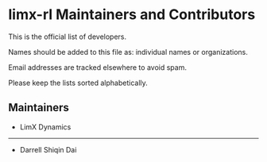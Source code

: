 # limx-rl Maintainers and Contributors

This is the official list of developers.

Names should be added to this file as: individual names or organizations.

Email addresses are tracked elsewhere to avoid spam.

Please keep the lists sorted alphabetically.

## Maintainers

* LimX Dynamics

---

* Darrell Shiqin Dai

